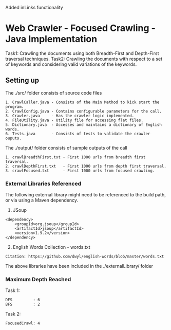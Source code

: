 Added inLinks functionality

# Web Crawler - Focused Crawling - Java Implementation

Task1: Crawling the documents using both Breadth-First and Depth-First traversal techniques.
Task2: Crawling the documents with respect to a set of keywords and considering valid variations of the keywords.

## Setting up

The ./src/ folder consists of source code files
```
1. CrawlCaller.java - Consists of the Main Method to kick start the program.
2. CrawlConfig.java - Contains configurable parameters for the call.
3. Crawler.java     - Has the crawler logic implemented.
4. FileUtility.java - Utility file for accessing flat files.
5. Dictionary.java  - Accesses and maintains a dictionary of English words.
6. Tests.java       - Consists of tests to validate the crawler ouputs.
```

The ./output/ folder consists of sample outputs of the call
```
1. crawlBreadthFirst.txt - First 1000 urls from breadth first traversal.
2. crawlDepthFirst.txt   - First 1000 urls from depth first traversal.
3. crawlFocused.txt      - First 1000 urls from focused crawling.
```

### External Libraries Referenced

The following external library might need to be referenced to the build path, or via using a Maven dependency.

1. JSoup

```
<dependency>
    <groupId>org.jsoup</groupId>
    <artifactId>jsoup</artifactId>
    <version>1.9.2</version>
</dependency>
```


2. English Words Collection - words.txt

```
Citation: https://github.com/dwyl/english-words/blob/master/words.txt
```

The above libraries have been included in the ./externalLibrary/ folder

### Maximum Depth Reached

Task 1:
```
DFS         : 6
BFS         : 2
```

Task 2:
```
FocusedCrawl: 4
```
